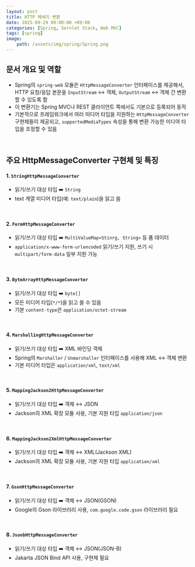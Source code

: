 ```yaml
---
layout: post
title: HTTP 메세지 변환
date: 2025-09-29 09:00:00 +09:00
categories: [Spring, Servlet Stack, Web MVC]
tags: [spring]
image:
    path: /assets/img/spring/Spring.png
---
```


## 문서 개요 및 역할

- Spring의 `spring-web` 모듈은 `HttpMessageConverter` 인터페이스를 제공해서, HTTP 요청/응답 본문을 `InputStream` ↔️ 객체, `OutputStream` ↔️ 객체 간 변환할 수 있도록 함
- 이 변환기는 Spring MVC나 REST 클라이언트 쪽에서도 기본으로 등록되어 동작
- 기본적으로 프레임워크에서 여러 미디어 타입을 지원하는 `HttpMessageConverter` 구현체들이 제공되고, `supportedMediaTypes` 속성을 통해 변환 가능한 미디어 타입을 조정할 수 있음

<br>

## 주요 HttpMessageConverter 구현체 및 특징

#### 1. `StringHttpMessageConverter`

- 읽기/쓰기 대상 타입 ➡️ `String`
- text 계열 미디어 타입(예: `text/plain`)을 읽고 씀

<br>

#### 2. `FormHttpMessageConverter`

- 읽기/쓰기 대상 타입 ➡️ `MultiValueMap<Stinrg, String>` 등 폼 데이터
- `application/x-www-form-urlencoded` 읽기/쓰기 지원, 쓰기 시 `multipart/form-data` 일부 지원 가능

<br>

#### 3. `ByteArrayHttpMessageConverter`

- 읽기/쓰기 대상 타입 ➡️ `byte[]`
- 모든 미디어 타입(`*/*`)을 읽고 쓸 수 있음
- 기본 `content-type`은 `application/octet-stream`

<br>

#### 4. `MarshallingHttpMessageConverter`

- 읽기/쓰기 대상 타입 ➡️ XML 바인딩 객체
- Spring의 `Marshaller` / `Unmarshaller` 인터페이스를 사용해 XML ↔️ 객체 변환
- 기본 미디어 타입은 `application/xml`, `text/xml`

<br>

#### 5. `MappingJackson2HttpMessageConverter`

- 읽기/쓰기 대상 타입 ➡️ 객체 ↔️ JSON
- Jackson의 XML 확장 모듈 사용, 기본 지원 타입 `application/json`

<br>

#### 6. `MappingJackson2XmlHttpMessageConverter`

- 읽기/쓰기 대상 타입 ➡️ 객체 ↔️ XML(Jackson XML)
- Jackson의 XML 확장 모듈 사용, 기본 지원 타입 `application/xml`

<br>

#### 7. `GsonHttpMessageConverter`

- 읽기/쓰기 대상 타입 ➡️ 객체 ↔️ JSON(GSON)
- Google의 Gson 라이브러리 사용, `com.google.code.gson` 라이브러리 필요

<br>

#### 8. `JsonbHttpMessageConverter`

- 읽기/쓰기 대상 타입 ➡️ 객체 ↔️ JSON(JSON-B)
- Jakarta JSON Bind API 사용, 구현체 필요 

